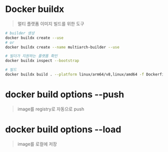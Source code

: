 # Docker buildx

> 멀티 플랫폼 이미지 빌드를 위한 도구

```sh
# builder 생성
docker buildx create --use
# or
docker buildx create --name multiarch-builder --use

# 빌더가 지원하는 플랫폼 확인
docker buildx inspect --bootstrap

# 빌드
docker buildx build . --platform linux/arm64/v8,linux/amd64 -f Dockerfile.server -t gurumee92/buildx-test --push
```

# docker build options --push

> image를 registry로 자동으로 push

# docker build options --load

> image를 로컬에 저장
